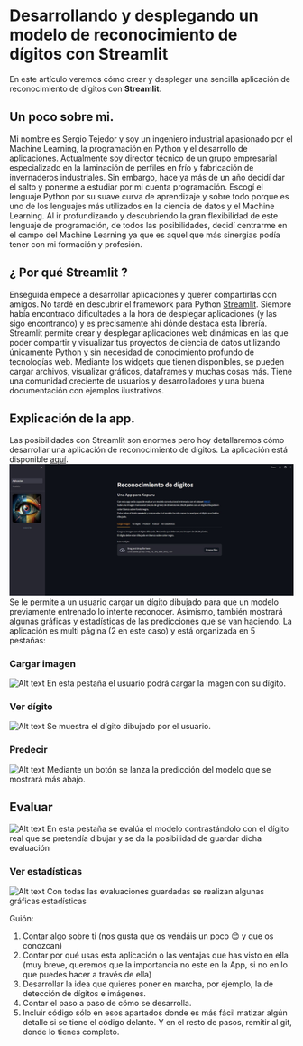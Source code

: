 # Desarrollando y desplegando un modelo de reconocimiento de dígitos con Streamlit

En este artículo veremos cómo crear y desplegar una sencilla aplicación de reconocimiento de dígitos con **Streamlit**.

## Un poco sobre mi.
Mi nombre es Sergio Tejedor y soy un ingeniero industrial apasionado por el Machine Learning, la programación en Python y el desarrollo de aplicaciones. Actualmente soy director técnico de un grupo empresarial especializado en la laminación de perfiles en frío y fabricación de invernaderos industriales. Sin embargo, hace ya más de un año decidí dar el salto y ponerme a estudiar por mi cuenta programación. Escogí el lenguaje Python por su suave curva de aprendizaje y sobre todo porque es uno de los lenguajes más utilizados en la ciencia de datos y el Machine Learning. Al ir profundizando y descubriendo la gran flexibilidad de este lenguaje de programación, de todos las posibilidades, decidí centrarme en el campo del Machine Learning ya que es aquel que más sinergias podía tener con mi formación y profesión.

## ¿ Por qué Streamlit ?
Enseguida empecé a desarrollar aplicaciones y querer compartirlas con amigos. No tardé en descubrir el framework para Python [Streamlit](https://streamlit.io/). Siempre había encontrado dificultades a la hora de desplegar aplicaciones (y las sigo encontrando) y es precisamente ahí dónde destaca esta librería. Streamlit permite crear y desplegar aplicaciones web dinámicas en las que poder compartir y visualizar tus proyectos de ciencia de datos utilizando únicamente Python y sin necesidad de conocimiento profundo de tecnologías web. Mediante los widgets que tienen disponibles, se pueden cargar archivos, visualizar gráficos, dataframes y muchas cosas más.
Tiene una comunidad creciente de usuarios y desarrolladores y una buena documentación con ejemplos ilustrativos.

## Explicación de la app.
Las posibilidades con Streamlit son enormes pero hoy detallaremos cómo desarrollar una aplicación de reconocimiento de dígitos. La aplicación está disponible [aquí](https://tutorial-kopuru.streamlit.app/).
![Alt text](img/aplicacion_view.JPG)
Se le permite a un usuario cargar un dígito dibujado para que un modelo previamente entrenado lo intente reconocer. Asimismo, también mostrará algunas gráficas y estadísticas de las predicciones que se van haciendo.
La aplicación es multi página (2 en este caso) y está organizada en 5 pestañas:
### Cargar imagen
![Alt text](img/pesta%C3%B1a_cargar_imagen.JPG)
En esta pestaña el usuario podrá cargar la imagen con su dígito.
### Ver dígito
![Alt text](img/pesta%C3%B1a_ver_digito.JPG)
Se muestra el dígito dibujado por el usuario.
### Predecir
![Alt text](img/pesta%C3%B1a_predecir.JPG)
Mediante un botón se lanza la predicción del modelo que se mostrará más abajo.
## Evaluar
![Alt text](img/pesta%C3%B1a_evaluar.JPG)
En esta pestaña se evalúa el modelo contrastándolo con el dígito real que se pretendía dibujar y se da la posibilidad de guardar dicha evaluación
### Ver estadísticas
![Alt text](img/pesta%C3%B1a_estadisticas.JPG)
Con todas las evaluaciones guardadas se realizan algunas gráficas estadísticas



Guión:
1. Contar algo sobre ti (nos gusta que os vendáis un poco 😊 y que os conozcan)
2. Contar por qué usas esta aplicación o las ventajas que has visto en ella (muy breve, queremos que la importancia no este en la App, si no en lo que puedes hacer a través de ella)
3. Desarrollar la idea que quieres poner en marcha, por ejemplo, la de detección de dígitos e imágenes.
4. Contar el paso a paso de cómo se desarrolla.
5. Incluir código sólo en esos apartados donde es más fácil matizar algún detalle si se tiene el código delante. Y en el resto de pasos, remitir al git, donde lo tienes completo.